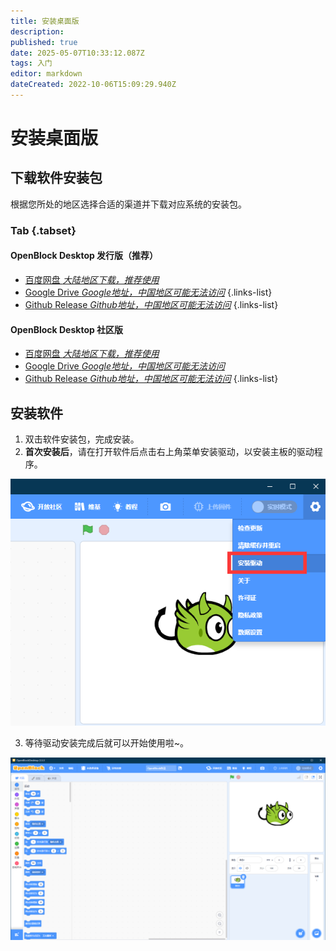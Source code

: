 ```yaml
---
title: 安装桌面版
description: 
published: true
date: 2025-05-07T10:33:12.087Z
tags: 入门
editor: markdown
dateCreated: 2022-10-06T15:09:29.940Z
---
```


# 安装桌面版

## 下载软件安装包

根据您所处的地区选择合适的渠道并下载对应系统的安装包。

### Tab {.tabset}

#### OpenBlock Desktop 发行版（推荐）

- [百度网盘 *大陆地区下载，推荐使用*](https://pan.baidu.com/s/1MVUvh-D1mmIq9gBPNb6Irg?pwd=sgms)
- [Google Drive *Google地址，中国地区可能无法访问*](https://drive.google.com/drive/folders/1Hbr35tD0CvtAWv3w_ws1uFhUDsqUfvAW?usp=sharing)
{.links-list}
- [Github Release *Github地址，中国地区可能无法访问*](https://github.com/openblockee/openblock-distro-desktop/releases/latest)
{.links-list}

#### OpenBlock Desktop 社区版

- [百度网盘 *大陆地区下载，推荐使用*](https://pan.baidu.com/s/1ZbpDvno53GAKtcAbGYYR4g?pwd=scaj)
- [Google Drive *Google地址，中国地区可能无法访问*](https://drive.google.com/drive/folders/1Hvx5gQR_7MeoQJ9mmzyrhGUFks1TAFq_?usp=sharing)
- [Github Release *Github地址，中国地区可能无法访问*](https://github.com/openblockcc/openblock-desktop/releases/latest)
{.links-list}
 
## 安装软件

1. 双击软件安装包，完成安装。
2. **首次安装后**，请在打开软件后点击右上角菜单安装驱动，以安装主板的驱动程序。

![install-driver.png](/assets/install-driver(zh).png)

3. 等待驱动安装完成后就可以开始使用啦~。

<img src="/assets/software-interface(zh).png" alt="software-interface.png" style="zoom:50%;" />
